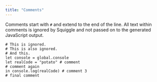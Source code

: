 ```yaml
---
title: "Comments"
---
```


Comments start with `#` and extend to the end of the line. All text within
comments is ignored by Squiggle and not passed on to the generated JavaScript
output.

```squiggle
# This is ignored.
# This is also ignored.
# And this.
let console = global.console
let realCode = "potato" # comment
# comment again
in console.log(realCode) # comment 3
# final comment
```
